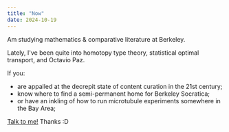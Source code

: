 ```yaml
---
title: "Now"
date: 2024-10-19
---
```


Am studying mathematics & comparative literature at Berkeley. 

Lately, I've been quite into homotopy type theory, statistical optimal transport, and Octavio Paz.  

If you:
- are appalled at the decrepit state of content curation in the 21st century;
- know where to find a semi-permanent home for Berkeley Socratica;
- or have an inkling of how to run microtubule experiments somewhere in the Bay Area;

[Talk to me!](https://calendly.com/yudhister/) Thanks :D

